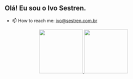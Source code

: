 ## Olá! Eu sou o Ivo Sestren.

- 📫 How to reach me: ivo@sestren.com.br

<div align="center">
  <a href="https://github.com/IvoSestren">
  <img height="140em" src="https://github-readme-stats.vercel.app/api?username=IvoSestren&show_icons=true&theme=github_dark&include_all_commits=true&count_private=true&locale=pt-BR"/>
  <img height="140em" src="https://github-readme-stats.vercel.app/api/top-langs/?username=IvoSestren&layout=compact&langs_count=7&theme=github_dark&count_private=true&locale=pt-BR"/>
</div>
